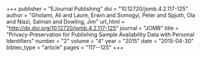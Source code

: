 +++
publisher = "EJournal Publishing"
doi = "10.12720/jomb.4.2.117-125"
author = "Gholami, Ali and Laure, Erwin and Somogyi, Peter and Spjuth, Ola and Niazi, Salman and Dowling, Jim"
url_html = "http://dx.doi.org/10.12720/jomb.4.2.117-125"
journal = "JOMB"
title = "Privacy-Preservation for Publishing Sample Availability Data with Personal Identifiers"
number = "2"
volume = "4"
year = "2015"
date = "2015-04-30"
bibtex_type = "article"
pages = "117--125"
+++

